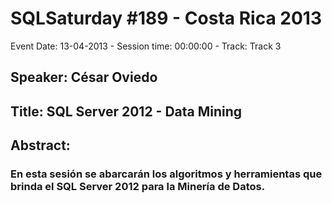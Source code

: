 # SQLSaturday #189 - Costa Rica 2013
Event Date: 13-04-2013 - Session time: 00:00:00 - Track: Track 3
## Speaker: César Oviedo
## Title: SQL Server 2012 - Data Mining
## Abstract:
### En esta sesión se abarcarán los algoritmos y herramientas que brinda el SQL Server 2012 para la Minería de Datos.
